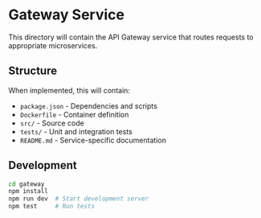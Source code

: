 # Gateway Service

This directory will contain the API Gateway service that routes requests to appropriate microservices.

## Structure
When implemented, this will contain:
- `package.json` - Dependencies and scripts
- `Dockerfile` - Container definition
- `src/` - Source code
- `tests/` - Unit and integration tests
- `README.md` - Service-specific documentation

## Development
```bash
cd gateway
npm install
npm run dev  # Start development server
npm test     # Run tests
```